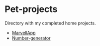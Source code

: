 # Pet-projects
Directory with my completed home projects.

* [MarvellApp](https://github.com/GeorgiyPol/Pet-projects/tree/main/MarvelApp#readme)
* [Number-generator](https://github.com/GeorgiyPol/Pet-projects/tree/main/number-generator)
